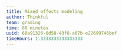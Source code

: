 ```yaml
---
title: Mixed effects modeling
author: Thinkful
team: grading
time: 80 minutes
uuid: 60a91326-0d58-43f8-a67b-e22699746bef
timeHours: 1.3333333333333333
---
```


<jupyter notebook-name="6.5.4 Mixed effects models for panel data" course-code="DSBC" />
